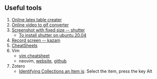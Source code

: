## Useful tools
1. [Online latex table creater](https://www.tablesgenerator.com/)
2. [Online video to gif converter](https://ezgif.com/video-to-gif)
3. [Screenshot with fixed size -- shutter](https://askubuntu.com/questions/262253/how-do-i-take-a-screenshot-with-dimensions)
   * [To install shutter on ubuntu 20.04](https://www.tecmint.com/install-shutter-in-ubuntu/)
4. [Record screen -- kazam](https://itsfoss.com/kazam-screen-recorder/)
5. [CheatSheets](https://cheatsheets.zip/)
6. Vim
   * [vim cheatsheet](https://cheatsheets.zip/vim)
   * neovim, [website](https://neovim.io/), [github](https://github.com/neovim/neovim)
7. Zotero
   * [Identifying Collections an Item is](https://www.zotero.org/support/collections_and_tags): Select the item, press the key Alt 
